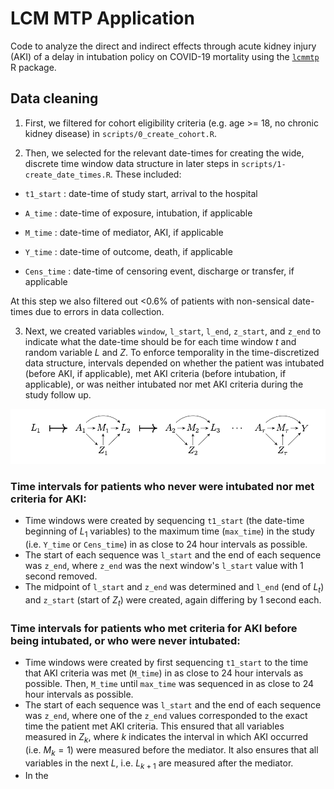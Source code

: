 # LCM MTP Application

Code to analyze the direct and indirect effects through acute kidney injury (AKI) of a delay in intubation policy on COVID-19 mortality using the [`lcmmtp`](github.com/nt-williams/lcmmtp) R package.

## Data cleaning

1. First, we filtered for cohort eligibility criteria (e.g. age >= 18, no chronic kidney disease) in `scripts/0_create_cohort.R`.

2. Then, we selected for the relevant date-times for creating the wide, discrete time window data structure in later steps in `scripts/1-create_date_times.R`. These included:

- `t1_start` : date-time of study start, arrival to the hospital

- `A_time` : date-time of exposure, intubation, if applicable

- `M_time` : date-time of mediator, AKI, if applicable

- `Y_time` : date-time of outcome, death, if applicable

- `Cens_time` : date-time of censoring event, discharge or transfer, if applicable

At this step we also filtered out <0.6% of patients with non-sensical date-times due to errors in data collection.

3. Next, we created variables `window`, `l_start`, `l_end`, `z_start`, and `z_end` to indicate what the date-time should be for each time window $t$ and random variable $L$ and $Z$. To enforce temporality in the time-discretized data structure, intervals depended on whether the patient was intubated (before AKI, if applicable), met AKI criteria (before intubation, if applicable), or was neither intubated nor met AKI criteria during the study follow up.

![](img/data_structure.png)

### Time intervals for patients who **never** were intubated nor met criteria for AKI:

- Time windows were created by sequencing `t1_start` (the date-time beginning of $L_1$ variables) to the maximum time (`max_time`) in the study (i.e. `Y_time` or `Cens_time`) in as close to 24 hour intervals as possible.
- The start of each sequence was `l_start` and the end of each sequence was `z_end`, where `z_end` was the next window's `l_start` value with 1 second removed.
- The midpoint of `l_start` and `z_end` was determined and `l_end` (end of $L_t$) and `z_start` (start of $Z_t$) were created, again differing by 1 second each.

### Time intervals for patients who met criteria for AKI before being intubated, or who were never intubated:

- Time windows were created by first sequencing `t1_start` to the time that AKI criteria was met (`M_time`) in as close to 24 hour intervals as possible. Then, `M_time` until `max_time` was sequenced in as close to 24 hour intervals as possible.
- The start of each sequence was `l_start` and the end of each sequence was `z_end`, where one of the `z_end` values corresponded to the exact time the patient met AKI criteria. This ensured that all variables measured in $Z_k$, where $k$ indicates the interval in which AKI occurred (i.e. $M_k=1$) were measured before the mediator. It also ensures that all variables in the next $L$, i.e. $L_{k+1}$ are measured after the mediator.
- In the

